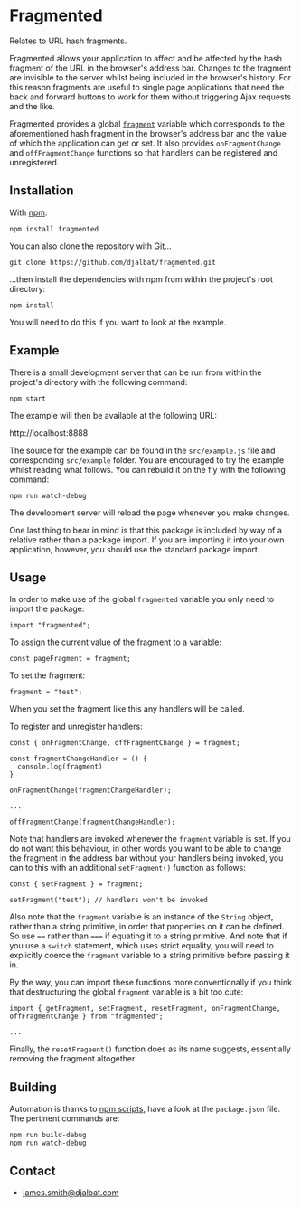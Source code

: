 # Fragmented

Relates to URL hash fragments.

Fragmented allows your application to affect and be affected by the hash fragment of the URL in the browser's address bar. Changes to the fragment are invisible to the server whilst being included in the browser's history. For this reason fragments are useful to single page applications that need the back and forward buttons to work for them without triggering Ajax requests and the like.

Fragmented provides a global [`fragment`](https://github.com/djalbat/Fragmented/blob/master/es6/fragmented.js) variable which corresponds to the aforementioned hash fragment in the browser's address bar and the value of which the application can get or set. It also provides `onFragmentChange` and `offFragmentChange` functions so that handlers can be registered and unregistered.

## Installation

With [npm](https://www.npmjs.com/):

    npm install fragmented

You can also clone the repository with [Git](https://git-scm.com/)...

    git clone https://github.com/djalbat/fragmented.git

...then install the dependencies with npm from within the project's root directory:

    npm install

You will need to do this if you want to look at the example.

## Example

There is a small development server that can be run from within the project's directory with the following command:

    npm start

The example will then be available at the following URL:

http://localhost:8888

The source for the example can be found in the `src/example.js` file and corresponding `src/example` folder. You are encouraged to try the example whilst reading what follows. You can rebuild it on the fly with the following command:

    npm run watch-debug

The development server will reload the page whenever you make changes.

One last thing to bear in mind is that this package is included by way of a relative rather than a package import. If you are importing it into your own application, however, you should use the standard package import.

## Usage

In order to make use of the global `fragmented` variable you only need to import the package:

```
import "fragmented";
```

To assign the current value of the fragment to a variable:

```
const pageFragment = fragment;
```

To set the fragment:

```
fragment = "test";
```

When you set the fragment like this any handlers will be called. 

To register and unregister handlers:

```
const { onFragmentChange, offFragmentChange } = fragment;

const fragmentChangeHandler = () {
  console.log(fragment)
}

onFragmentChange(fragmentChangeHandler);

...

offFragmentChange(fragmentChangeHandler);
```

Note that handlers are invoked whenever the `fragment` variable is set. If you do not want this behaviour, in other words you want to be able to change the fragment in the address bar without your handlers being invoked, you can to this with an additional `setFragment()` function as follows:

```
const { setFragment } = fragment;

setFragment("test"); // handlers won't be invoked
```

Also note that the `fragment` variable is an instance of the `String` object, rather than a string primitive, in order that properties on it can be defined. So use `==` rather than `===` if equating it to a string primitive. And note that if you use a `switch` statement, which uses strict equality, you will need to explicitly coerce the `fragment` variable to a string primitive before passing it in.

By the way, you can import these functions more conventionally if you think that destructuring the global `fragment` variable is a bit too cute: 

```
import { getFragment, setFragment, resetFragment, onFragmentChange, offFragmentChange } from "fragmented";

...
```

Finally, the `resetFrageent()` function does as its name suggests, essentially removing the fragment altogether.

## Building

Automation is thanks to [npm scripts](https://docs.npmjs.com/misc/scripts), have a look at the `package.json` file. The pertinent commands are:

    npm run build-debug
    npm run watch-debug

## Contact

* james.smith@djalbat.com
